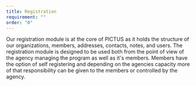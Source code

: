 ```yaml
---
title: Registration
requirement: ""
order: "0"
---
```

Our registration module is at the core of PICTUS as it holds the structure of our organizations, members, addresses, contacts, notes, and users. The registration module is designed to be used both from the point of view of the agency managing the program as well as it's members. Members have the option of self registering and depending on the agencies capacity more of that responsibility can be given to the members or controlled by the agency.